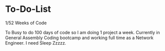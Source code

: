 # To-Do-List
1/52 Weeks of Code

To Busy to do 100 days of code so I am doing 1 project a week.
Currently in General Assembly Coding bootcamp and working full time as a Network Engineer.
I need Sleep Zzzzz.
